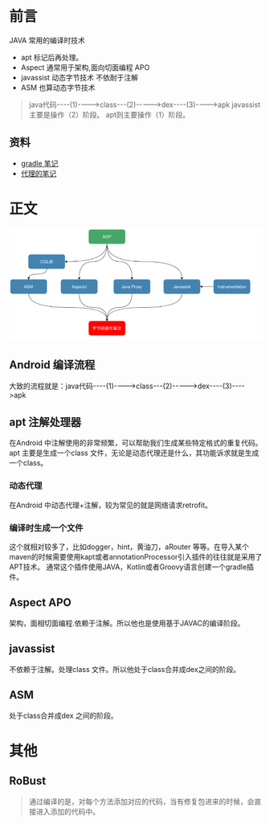 # 前言
JAVA 常用的编译时技术

* apt  标记后再处理。
* Aspect 通常用于架构,面向切面编程 APO
* javassist 动态字节技术 不依耐于注解 
* ASM 也算动态字节技术
> java代码----(1)---->class---(2)----->dex----(3)---->apk
> javassist 主要是操作（2）阶段。
> apt则主要操作（1）阶段。
## 资料 
* [gradle 笔记](./../../gradle)
* [代理的笔记](./../代理)
# 正文

![image-20230417143154829](assets/image-20230417143154829.png)



## Android 编译流程
大致的流程就是：java代码----(1)---->class---(2)----->dex----(3)---->apk



## apt 注解处理器
在Android 中注解使用的非常频繁，可以帮助我们生成某些特定格式的重复代码。
apt 主要是生成一个class 文件，无论是动态代理还是什么，其功能诉求就是生成一个class。
### 动态代理
在Android 中动态代理+注解，较为常见的就是网络请求retrofit。
### 编译时生成一个文件
这个就相对较多了，比如dogger，hint，黄油刀，aRouter 等等。在导入某个maven的时候需要使用kapt或者annotationProcessor引入插件的往往就是采用了APT技术。
通常这个插件使用JAVA，Kotlin或者Groovy语言创建一个gradle插件。
## Aspect APO
架构，面相切面编程.依赖于注解。所以他也是使用基于JAVAC的编译阶段。
## javassist 
不依赖于注解。处理class 文件。所以他处于class合并成dex之间的阶段。
## ASM
处于class合并成dex 之间的阶段。
# 其他 

## RoBust
> 通过编译的是，对每个方法添加对应的代码，当有修复包进来的时候，会直接进入添加的代码中。